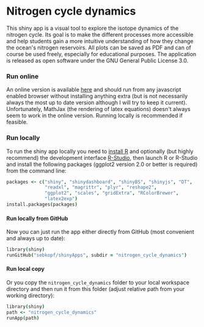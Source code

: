 # Nitrogen cycle dynamics

This shiny app is a visual tool to explore the isotope dynamics of the nitrogen cycle. Its goal is to make the different processes more accessible and help students gain a more intuitive understanding of how they change the ocean's nitrogen reservoirs. All plots can be saved as PDF and can of course be used freely, especially for educational purposes. The application is released as open software under the GNU General Public License 3.0. 

### Run online
An online version is available [here](https://sebkopf.shinyapps.io/nitrogen_cycle_dynamics/) and should run from any javascript enabled browser without installing anything extra (but is not necessarily always the most up to date version although I will try to keep it current). Unfortunately, MathJax (the rendering of latex equations) doesn't always seem to work in the online version. Running locally is recommended if feasible.

### Run locally
To run the shiny app locally you need to [install R](https://cran.rstudio.com/bin/) and optionally (but highly recommend) the development interface [R-Studio](http://www.rstudio.com/products/rstudio/download/), then launch R or R-Studio and install the following packages (ggplot2 version 2.0 or better is required) from the command line:

```coffee
packages <- c("shiny", "shinydashboard", "shinyBS", "shinyjs", "DT",
              "readxl", "magrittr", "plyr", "reshape2", 
              "ggplot2", "scales", "gridExtra", "RColorBrewer",
              "latex2exp")
install.packages(packages)
```

#### Run locally from GitHub
Now you can just run the app either directly from GitHub (most convenient and always up to date):
```coffee
library(shiny)
runGitHub("sebkopf/shinyApps", subdir = "nitrogen_cycle_dynamics")
```

#### Run local copy
Or you copy the `nitrogen_cycle_dynamics` folder to your local workspace directory and then run it from this folder (adjust relative path from your working directory):
```coffee
library(shiny)
path <- "nitrogen_cycle_dynamics"
runApp(path)
```

